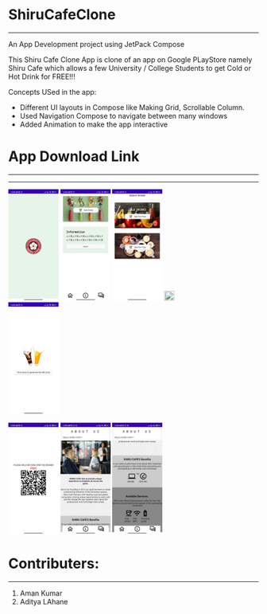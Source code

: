 # ShiruCafeClone
-------------------
An App Development project using JetPack Compose

This Shiru Cafe Clone App is clone of an app on Google PLayStore namely Shiru Cafe which allows a few University / College Students to get Cold or Hot Drink for FREE!!!

Concepts USed in the app:
- Different UI layouts in Compose like Making Grid, Scrollable Column.
- Used Navigation Compose to navigate between many windows
- Added Animation to make the app interactive

# App Download Link
--------------------
******
<p float="left">
  <img src="screenshots/splash.jpg"width=20% height= 20%/>
  <img src="screenshots/home.jpg"width=20% height=20% /> 
  <img src="screenshots/selectdrink.jpg" width=20% height=20% />
  <img src="screenshots/selectcolddrink.jpg"width=20% height=20% /> 
  <img src="screenshots/generateqr.jpg" width=20% height=20% />
</p>
<p float="left">
  <img src="screenshots/qr.jpg"width=20% height= 20%/>
  <img src="screenshots/about.jpg"width=20% height=20% /> 
  <img src="screenshots/about2.jpg" width=20% height=20% />
</p>


# Contributers:
-----------------
1. Aman Kumar
2. Aditya LAhane
